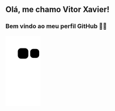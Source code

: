 ## Olá, me chamo Vitor Xavier! 
### Bem vindo ao meu perfil GitHub 👋🏻

![snake gif](https://github.com/VitXP/VitXP/blob/output/github-contribution-grid-snake.svg)

